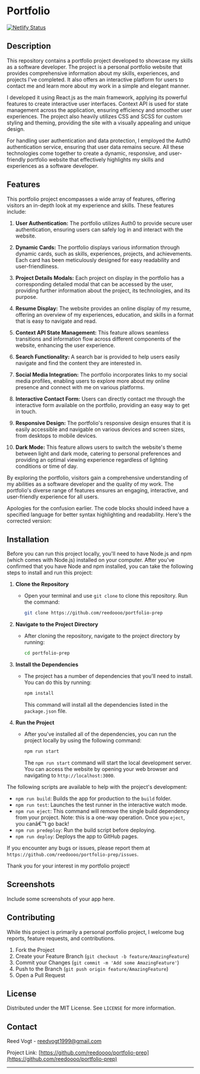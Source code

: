 # Portfolio

[![Netlify Status](https://api.netlify.com/api/v1/badges/55b8f6bc-999c-4e54-ac28-e2af630eed39/deploy-status)](https://app.netlify.com/sites/myportfolio-showcase/deploys)

## Description

This repository contains a portfolio project developed to showcase my skills as a software developer. The project is a personal portfolio website that provides comprehensive information about my skills, experiences, and projects I've completed. It also offers an interactive platform for users to contact me and learn more about my work in a simple and elegant manner.

I developed it using React.js as the main framework, applying its powerful features to create interactive user interfaces. Context API is used for state management across the application, ensuring efficiency and smoother user experiences. The project also heavily utilizes CSS and SCSS for custom styling and theming, providing the site with a visually appealing and unique design.

For handling user authentication and data protection, I employed the Auth0 authentication service, ensuring that user data remains secure. All these technologies come together to create a dynamic, responsive, and user-friendly portfolio website that effectively highlights my skills and experiences as a software developer.

## Features

This portfolio project encompasses a wide array of features, offering visitors an in-depth look at my experience and skills. These features include:

1. **User Authentication:** The portfolio utilizes Auth0 to provide secure user authentication, ensuring users can safely log in and interact with the website.

2. **Dynamic Cards:** The portfolio displays various information through dynamic cards, such as skills, experiences, projects, and achievements. Each card has been meticulously designed for easy readability and user-friendliness.

3. **Project Details Modals:** Each project on display in the portfolio has a corresponding detailed modal that can be accessed by the user, providing further information about the project, its technologies, and its purpose.

4. **Resume Display:** The website provides an online display of my resume, offering an overview of my experiences, education, and skills in a format that is easy to navigate and read.

5. **Context API State Management:** This feature allows seamless transitions and information flow across different components of the website, enhancing the user experience.

6. **Search Functionality:** A search bar is provided to help users easily navigate and find the content they are interested in.

7. **Social Media Integration:** The portfolio incorporates links to my social media profiles, enabling users to explore more about my online presence and connect with me on various platforms.

8. **Interactive Contact Form:** Users can directly contact me through the interactive form available on the portfolio, providing an easy way to get in touch.

9. **Responsive Design:** The portfolio's responsive design ensures that it is easily accessible and navigable on various devices and screen sizes, from desktops to mobile devices.

10. **Dark Mode:** This feature allows users to switch the website's theme between light and dark mode, catering to personal preferences and providing an optimal viewing experience regardless of lighting conditions or time of day.

By exploring the portfolio, visitors gain a comprehensive understanding of my abilities as a software developer and the quality of my work. The portfolio's diverse range of features ensures an engaging, interactive, and user-friendly experience for all users.

Apologies for the confusion earlier. The code blocks should indeed have a specified language for better syntax highlighting and readability. Here's the corrected version:

## Installation

Before you can run this project locally, you'll need to have Node.js and npm (which comes with Node.js) installed on your computer. After you've confirmed that you have Node and npm installed, you can take the following steps to install and run this project:

1. **Clone the Repository**
   - Open your terminal and use `git clone` to clone this repository. Run the command:

     ```bash
     git clone https://github.com/reedoooo/portfolio-prep
     ```

2. **Navigate to the Project Directory**
   - After cloning the repository, navigate to the project directory by running:

     ```bash
     cd portfolio-prep
     ```

3. **Install the Dependencies**

   - The project has a number of dependencies that you'll need to install. You can do this by running:

     ```bash
     npm install
     ```

     This command will install all the dependencies listed in the `package.json` file.

4. **Run the Project**
   - After you've installed all of the dependencies, you can run the project locally by using the following command:

     ```bash
     npm run start
     ```

     The `npm run start` command will start the local development server. You can access the website by opening your web browser and navigating to `http://localhost:3000`.

The following scripts are available to help with the project's development:

- `npm run build`: Builds the app for production to the `build` folder.
- `npm run test`: Launches the test runner in the interactive watch mode.
- `npm run eject`: This command will remove the single build dependency from your project. Note: this is a one-way operation. Once you `eject`, you canâ€™t go back!
- `npm run predeploy`: Run the build script before deploying.
- `npm run deploy`: Deploys the app to GitHub pages.

If you encounter any bugs or issues, please report them at `https://github.com/reedoooo/portfolio-prep/issues`.

Thank you for your interest in my portfolio project!

## Screenshots

Include some screenshots of your app here.

## Contributing

While this project is primarily a personal portfolio project, I welcome bug reports, feature requests, and contributions.

1. Fork the Project
2. Create your Feature Branch (`git checkout -b feature/AmazingFeature`)
3. Commit your Changes (`git commit -m 'Add some AmazingFeature'`)
4. Push to the Branch (`git push origin feature/AmazingFeature`)
5. Open a Pull Request

## License

Distributed under the MIT License. See `LICENSE` for more information.

## Contact

Reed Vogt - <reedvogt1999@gmail.com>

Project Link: [https://github.com/reedoooo/portfolio-prep](https://github.com/reedoooo/portfolio-prep)

---
